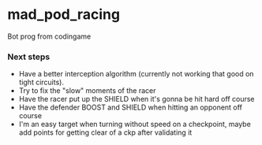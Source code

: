 # mad_pod_racing
Bot prog from codingame 


### Next steps

- Have a better interception algorithm (currently not working that good on tight circuits).
- Try to fix the "slow" moments of the racer
- Have the racer put up the SHIELD when it's gonna be hit hard off course
- Have the defender BOOST and SHIELD when hitting an opponent off course
- I'm an easy target when turning without speed on a checkpoint, maybe add points for getting clear of a ckp after validating it